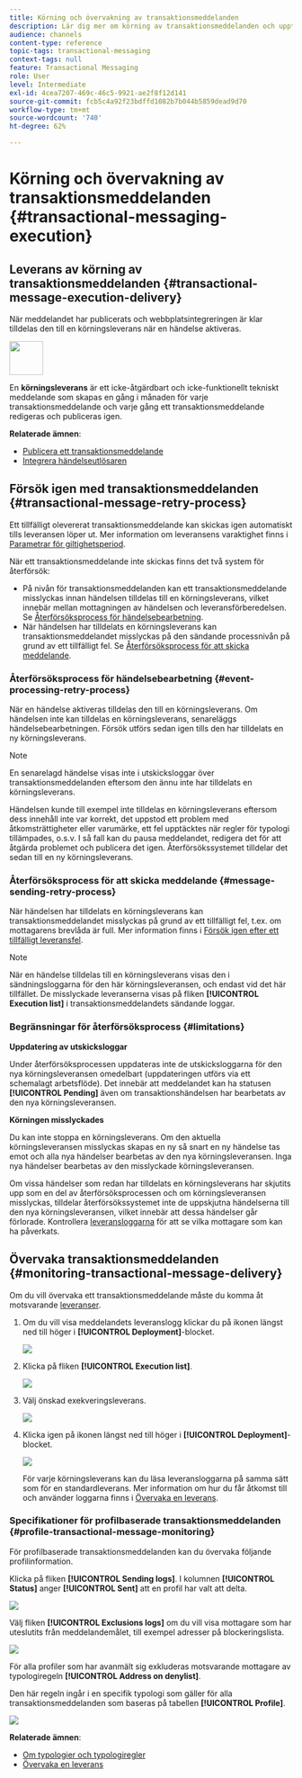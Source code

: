 ```yaml
---
title: Körning och övervakning av transaktionsmeddelanden
description: Lär dig mer om körning av transaktionsmeddelanden och upptäck hur du övervakar transaktionsmeddelanden.
audience: channels
content-type: reference
topic-tags: transactional-messaging
context-tags: null
feature: Transactional Messaging
role: User
level: Intermediate
exl-id: 4cea7207-469c-46c5-9921-ae2f8f12d141
source-git-commit: fcb5c4a92f23bdffd1082b7b044b5859dead9d70
workflow-type: tm+mt
source-wordcount: '740'
ht-degree: 62%

---
```


# Körning och övervakning av transaktionsmeddelanden {#transactional-messaging-execution}

## Leverans av körning av transaktionsmeddelanden {#transactional-message-execution-delivery}

När meddelandet har publicerats och webbplatsintegreringen är klar tilldelas den till en körningsleverans när en händelse aktiveras.

<img src="assets/do-not-localize/icon_concepts.svg" width="60px">

En **körningsleverans** är ett icke-åtgärdbart och icke-funktionellt tekniskt meddelande som skapas en gång i månaden för varje transaktionsmeddelande och varje gång ett transaktionsmeddelande redigeras och publiceras igen.

**Relaterade ämnen**:
* [Publicera ett transaktionsmeddelande](../../channels/using/publishing-transactional-message.md#publishing-a-transactional-message)
* [Integrera händelseutlösaren](../../channels/using/getting-started-with-transactional-msg.md#integrate-event-trigger)

## Försök igen med transaktionsmeddelanden {#transactional-message-retry-process}

Ett tillfälligt olevererat transaktionsmeddelande kan skickas igen automatiskt tills leveransen löper ut. Mer information om leveransens varaktighet finns i [Parametrar för giltighetsperiod](../../administration/using/configuring-email-channel.md#validity-period-parameters).

När ett transaktionsmeddelande inte skickas finns det två system för återförsök:

* På nivån för transaktionsmeddelanden kan ett transaktionsmeddelande misslyckas innan händelsen tilldelas till en körningsleverans, vilket innebär mellan mottagningen av händelsen och leveransförberedelsen. Se [Återförsöksprocess för händelsebearbetning](#event-processing-retry-process).
* När händelsen har tilldelats en körningsleverans kan transaktionsmeddelandet misslyckas på den sändande processnivån på grund av ett tillfälligt fel. Se [Återförsöksprocess för att skicka meddelande](#message-sending-retry-process).

### Återförsöksprocess för händelsebearbetning {#event-processing-retry-process}

När en händelse aktiveras tilldelas den till en körningsleverans. Om händelsen inte kan tilldelas en körningsleverans, senareläggs händelsebearbetningen. Försök utförs sedan igen tills den har tilldelats en ny körningsleverans.

>[!NOTE]
>
>En senarelagd händelse visas inte i utskicksloggar över transaktionsmeddelanden eftersom den ännu inte har tilldelats en körningsleverans.

Händelsen kunde till exempel inte tilldelas en körningsleverans eftersom dess innehåll inte var korrekt, det uppstod ett problem med åtkomsträttigheter eller varumärke, ett fel upptäcktes när regler för typologi tillämpades, o.s.v. I så fall kan du pausa meddelandet, redigera det för att åtgärda problemet och publicera det igen. Återförsökssystemet tilldelar det sedan till en ny körningsleverans.

### Återförsöksprocess för att skicka meddelande {#message-sending-retry-process}

När händelsen har tilldelats en körningsleverans kan transaktionsmeddelandet misslyckas på grund av ett tillfälligt fel, t.ex. om mottagarens brevlåda är full. Mer information finns i [Försök igen efter ett tillfälligt leveransfel](../../sending/using/understanding-delivery-failures.md#retries-after-a-delivery-temporary-failure).

>[!NOTE]
>
>När en händelse tilldelas till en körningsleverans visas den i sändningsloggarna för den här körningsleveransen, och endast vid det här tillfället. De misslyckade leveranserna visas på fliken **[!UICONTROL Execution list]** i transaktionsmeddelandets sändande loggar.

### Begränsningar för återförsöksprocess {#limitations}

**Uppdatering av utskicksloggar**

Under återförsöksprocessen uppdateras inte de utskicksloggarna för den nya körningsleveransen omedelbart (uppdateringen utförs via ett schemalagt arbetsflöde). Det innebär att meddelandet kan ha statusen **[!UICONTROL Pending]** även om transaktionshändelsen har bearbetats av den nya körningsleveransen.

**Körningen misslyckades**

Du kan inte stoppa en körningsleverans. Om den aktuella körningsleveransen misslyckas skapas en ny så snart en ny händelse tas emot och alla nya händelser bearbetas av den nya körningsleveransen. Inga nya händelser bearbetas av den misslyckade körningsleveransen.

Om vissa händelser som redan har tilldelats en körningsleverans har skjutits upp som en del av återförsöksprocessen och om körningsleveransen misslyckas, tilldelar återförsökssystemet inte de uppskjutna händelserna till den nya körningsleveransen, vilket innebär att dessa händelser går förlorade. Kontrollera [leveransloggarna](#monitoring-transactional-message-delivery) för att se vilka mottagare som kan ha påverkats.

## Övervaka transaktionsmeddelanden {#monitoring-transactional-message-delivery}

Om du vill övervaka ett transaktionsmeddelande måste du komma åt motsvarande [leveranser](#transactional-message-execution-delivery).

1. Om du vill visa meddelandets leveranslogg klickar du på ikonen längst ned till höger i **[!UICONTROL Deployment]**-blocket.

   ![](assets/message-center_access_logs.png)

1. Klicka på fliken **[!UICONTROL Execution list]**.

   ![](assets/message-center_execution_tab.png)

1. Välj önskad exekveringsleverans.

   ![](assets/message-center_execution_delivery.png)

1. Klicka igen på ikonen längst ned till höger i **[!UICONTROL Deployment]**-blocket.

   ![](assets/message-center_execution_access_logs.png)

   För varje körningsleverans kan du läsa leveransloggarna på samma sätt som för en standardleverans. Mer information om hur du får åtkomst till och använder loggarna finns i [Övervaka en leverans](../../sending/using/monitoring-a-delivery.md).

### Specifikationer för profilbaserade transaktionsmeddelanden {#profile-transactional-message-monitoring}

För profilbaserade transaktionsmeddelanden kan du övervaka följande profilinformation.

Klicka på fliken **[!UICONTROL Sending logs]**.  I kolumnen **[!UICONTROL Status]** anger **[!UICONTROL Sent]** att en profil har valt att delta.

![](assets/message-center_marketing_sending_logs.png)

Välj fliken **[!UICONTROL Exclusions logs]** om du vill visa mottagare som har uteslutits från meddelandemålet, till exempel adresser på blockeringslista.

![](assets/message-center_marketing_exclusion_logs.png)

För alla profiler som har avanmält sig exkluderas motsvarande mottagare av typologiregeln **[!UICONTROL Address on denylist]**.

Den här regeln ingår i en specifik typologi som gäller för alla transaktionsmeddelanden som baseras på tabellen **[!UICONTROL Profile]**.

![](assets/message-center_marketing_typology.png)

**Relaterade ämnen**:

* [Om typologier och typologiregler](../../sending/using/about-typology-rules.md)
* [Övervaka en leverans](../../sending/using/monitoring-a-delivery.md)

